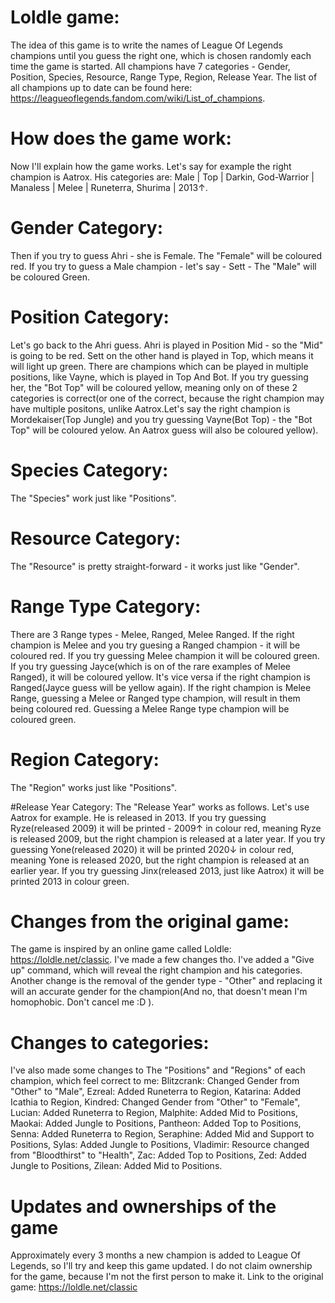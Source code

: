 # Loldle game:
The idea of this game is to write the names of League Of Legends champions until you guess the right one, which is chosen randomly each time the game is started. All champions have 7 categories - Gender, Position, Species, Resource, Range Type, Region, Release Year. 
The list of all champions up to date can be found here: https://leagueoflegends.fandom.com/wiki/List_of_champions.

# How does the game work: 
Now I'll explain how the game works. Let's say for example the right champion is Aatrox. His categories are: Male | Top | Darkin, God-Warrior | Manaless | Melee | Runeterra, Shurima | 2013↑. 

# Gender Category: 
Then if you try to guess Ahri - she is Female. The "Female" will be coloured red. If you try to guess a Male champion - let's say - Sett - The "Male" will be coloured Green. 

# Position Category: 
Let's go back to the Ahri guess. Ahri is played in Position Mid - so the "Mid" is going to be red. Sett on the other hand is played in Top, which means it will light up green. There are champions which can be played in multiple positions, like Vayne, which is played in Top And Bot. If you try guessing her, the "Bot Top" will be coloured yellow, meaning only on of these 2 categories is correct(or one of the correct, because the right champion may have multiple positons, unlike Aatrox.Let's say the right champion is Mordekaiser(Top Jungle) and you try guessing Vayne(Bot Top) - the "Bot Top" will be coloured yelow. An Aatrox guess will also be coloured yellow). 

# Species Category: 
The "Species" work just like "Positions". 

# Resource Category: 
The "Resource" is pretty straight-forward - it works just like "Gender". 

# Range Type Category: 
There are 3 Range types - Melee, Ranged, Melee Ranged. If the right champion is Melee and you try guesing a Ranged champion - it will be coloured red. If you try guessing Melee champion it will be coloured green. If you try guessing Jayce(which is on of the rare examples of Melee Ranged), it will be coloured yellow. It's vice versa if the right champion is Ranged(Jayce guess will be yellow again). If the right champion is Melee Range, guessing a Melee or Ranged type champion, will result in them being coloured red. Guessing a Melee Range type champion will be coloured green.

# Region Category:
The "Region" works just like "Positions".

#Release Year Category: 
The "Release Year" works as follows. Let's use Aatrox for example. He is released in 2013. If you try guessing Ryze(released 2009) it will be printed - 2009↑ in colour red, meaning Ryze is released 2009, but the right champion is released at a later year. If you try guessing Yone(released 2020) it will be printed 2020↓ in colour red, meaning Yone is released 2020, but the right champion is released at an earlier year. If you try guessing Jinx(released 2013, just like Aatrox) it will be printed 2013 in colour green.

# Changes from the original game: 
The game is inspired by an online game called Loldle: https://loldle.net/classic. I've made a few changes tho. I've added a "Give up" command, which will reveal the right champion and his categories. Another change is the removal of the gender type - "Other" and replacing it will an accurate gender for the champion(And no, that doesn't mean I'm homophobic. Don't cancel me :D ).

# Changes to categories:
I've also made some changes to The "Positions" and "Regions" of each champion, which feel correct to me:
Blitzcrank: Changed Gender from "Other" to "Male",
Ezreal: Added Runeterra to Region,
Katarina: Added Icathia to Region,
Kindred: Changed Gender from "Other" to "Female",
Lucian: Added Runeterra to Region,
Malphite: Added Mid to Positions,
Maokai: Added Jungle to Positions,
Pantheon: Added Top to Positions,
Senna: Added Runeterra to Region,
Seraphine: Added Mid and Support to Positions,
Sylas: Added Jungle to Positions,
Vladimir: Resource changed from "Bloodthirst" to "Health",
Zac: Added Top to Positions,
Zed: Added Jungle to Positions,
Zilean: Added Mid to Positions.

# Updates and ownerships of the game  
Approximately every 3 months a new champion is added to League Of Legends, so I'll try and keep this game updated.
I do not claim ownership for the game, because I'm not the first person to make it. Link to the original game: https://loldle.net/classic
